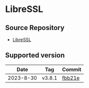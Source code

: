 # LibreSSL

## Source Repository

- [LibreSSL](https://github.com/libressl/portable)

## Supported version

| Date      | Tag    | Commit                                                                                       |
| --------- | ------ | -------------------------------------------------------------------------------------------- |
| 2023-8-30 | v3.8.1 | [fbb21e](https://github.com/libressl/portable/tree/fbb21ed9212be4032f7fd60f58beb8d7e20235d9) |
